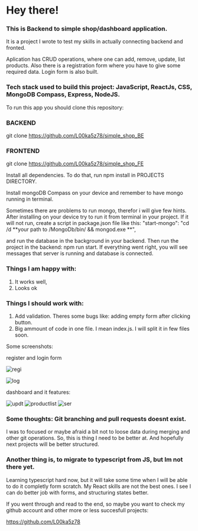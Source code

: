 # Hey there! 
### This is Backend to simple shop/dashboard application.
It is a project I wrote to test my skills in actually connecting backend and fronted. 

Aplication has CRUD operations, where one can add, remove, update, list products.
Also there is a registration form where you have to give some required data. Login form is also built.

### Tech stack used to build this project: JavaScript, ReactJs, CSS, MongoDB Compass, Express, NodeJS.

To run this app you should clone this repository:

### BACKEND
git clone https://github.com/L00ka5z78/simple_shop_BE

### FRONTEND
git clone https://github.com/L00ka5z78/simple_shop_FE

Install all dependencies. To do that, run npm install in PROJECTS DIRECTORY.

Install mongoDB Compass on your device and remember to have mongo running in terminal. 

Sometimes there are problems to run mongo, therefor i will give few hints.
After installing on your device try to run it from terminal in your project.
If it will not run, create a script in package.json file like this: "start-mongo": "cd /d **your path to /MongoDb/bin/ && mongod.exe **",

and run the database in the background in your backend. 
Then run the project in the backend: npm run start. If everything went right, you will see messages that server is running and database is connected.

### Things I am happy with:
1. It works well,
2. Looks ok

### Things I should work with:
1. Add validation. Theres some bugs like: adding empty form after clicking button. 
2. Big ammount of code in one file. I mean index.js. I will split it in few files soon.

Some screenshots:

register and login form

![regi](https://user-images.githubusercontent.com/110019733/223359370-27eb4ab1-de44-4ce0-9154-630f8c87581e.png)

![log](https://user-images.githubusercontent.com/110019733/223359476-79f4d2c8-c477-4196-84c7-321c2ac639e8.png)


dashboard and it features:




![updt](https://user-images.githubusercontent.com/110019733/223359668-9da77006-08d9-42e8-8738-65382570300b.png)
![productlist](https://user-images.githubusercontent.com/110019733/223359670-26a8fdf2-6065-4610-8246-a8d3a2e3fdea.png)
![ser](https://user-images.githubusercontent.com/110019733/223359673-49d2d6cb-7433-4c15-a13a-fcc4b6717986.png)

### Some thoughts: Git branching and pull requests doesnt exist.
I was to focused or maybe afraid a bit not to loose data during merging and other git operations. 
So, this is thing I need to be better at. And hopefully next projects will be better structured.

### Another thing is, to migrate to typescript from JS, but Im not there yet.
Learning typescript hard now, but it will take some time when I will be able to do it completly form scratch.
My React skills are not the best ones. I see I can do better job with forms, and structuring states better.

If you went through and read to the end, so maybe you want to check my github account and other
more or less succesfull projects:

https://github.com/L00ka5z78

